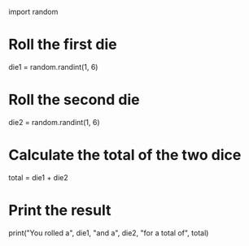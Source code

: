 import random

# Roll the first die
die1 = random.randint(1, 6)

# Roll the second die
die2 = random.randint(1, 6)

# Calculate the total of the two dice
total = die1 + die2

# Print the result
print("You rolled a", die1, "and a", die2, "for a total of", total)
